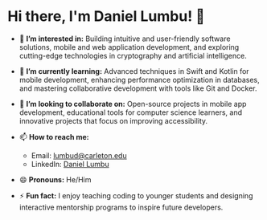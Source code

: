 # Hi there, I'm Daniel Lumbu! 👋

- 👀 **I’m interested in:** Building intuitive and user-friendly software solutions, mobile and web application development, and exploring cutting-edge technologies in cryptography and artificial intelligence.

- 🌱 **I’m currently learning:** Advanced techniques in Swift and Kotlin for mobile development, enhancing performance optimization in databases, and mastering collaborative development with tools like Git and Docker.

- 💞️ **I’m looking to collaborate on:** Open-source projects in mobile app development, educational tools for computer science learners, and innovative projects that focus on improving accessibility.

- 📫 **How to reach me:**
  - Email: [lumbud@carleton.edu](mailto:lumbud@carleton.edu)
  - LinkedIn: [Daniel Lumbu](https://www.linkedin.com/in/daniel-lumbu/)

- 😄 **Pronouns:** He/Him

- ⚡ **Fun fact:** I enjoy teaching coding to younger students and designing interactive mentorship programs to inspire future developers.

